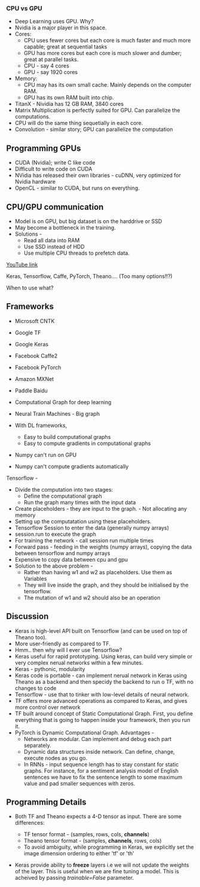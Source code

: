 ### CPU vs GPU
* Deep Learning uses GPU. Why?
* Nvidia is a major player in this space.
* Cores:
    * CPU uses fewer cores but each core is much faster and much more capable; great at sequential tasks
    * GPU has more cores but each core is much slower and dumber; great at parallel tasks.
    * CPU - say 4 cores
    * GPU - say 1920 cores
* Memory:
    * CPU may has its own small cache. Mainly depends on the computer RAM.
    * GPU has its own RAM built into chip.
* TitanX - Nividia has 12 GB RAM, 3840 cores
* Matrix Multiplication is perfectly suited for GPU. Can parallelize the computations.
* CPU will do the same thing sequetially in each core.
* Convolution - similar story; GPU can parallelize the computation

## Programming GPUs
* CUDA (Nvidia); write C like code
* Difficult to write code on CUDA
* NVidia has released their own libraries - cuDNN, very optimized for Nvidia hardware
* OpenCL - similar to CUDA, but runs on everything.

## CPU/GPU communication
* Model is on GPU, but big dataset is on the harddrive or SSD
* May become a bottleneck in the training.
* Solutions -
    * Read all data into RAM
    * Use SSD instead of HDD
    * Use multiple CPU threads to prefetch data.


[YouTube link](https://www.youtube.com/watch?v=6SlgtELqOWc)

Keras, Tensorflow, Caffe, PyTorch, Theano.... (Too many options!!?)

When to use what?

## Frameworks
* Microsoft CNTK
* Google TF
* Google Keras
* Facebook Caffe2
* Facebook PyTorch
* Amazon MXNet
* Paddle Baidu

* Computational Graph for deep learning
* Neural Train Machines - Big graph
* With DL frameworks,
    * Easy to build computational graphs
    * Easy to compute gradients in computational graphs
 
 
 * Numpy can't run on GPU
 * Numpy can't compute gradients automatically
 
 Tensorflow -
 * Divide the computation into two stages:
    * Define the computational graph
    * Run the graph many times with the input data
 * Create placeholders - they are input to the graph.  - Not allocating any memory
 * Setting up the computatation using these placeholders.
 * Tensorflow Session to enter the data (generally numpy arrays)
 * session.run to execute the graph
 * For training the network - call session run multiple times
 * Forward pass - feeding in the weights (numpy arrays), copying the data between tensorflow and numpy arrays
 * Expensive to copy data between cpu and gpu
 * Solution to the above problem -
    * Rather than having w1 and w2 as placeholders. Use them as Variables
    * They will live inside the graph, and they should be initialised by the tensorflow.
    * The mutation of w1 and w2 should also be an operation
 

## Discussion
* Keras is high-level API built on Tensorflow (and can be used on top of Theano too).
* More user-friendly as compared to TF.
* Hmm.. then why will I ever use Tensorflow?
* Keras useful for rapid prototyping. Using keras, can build very simple or very complex nerual networks within a few minutes.
* Keras - pythonic, modularity
* Keras code is portable - can implement nerual network in Keras using Theano as a backend and then specidy the backend to run o TF, with no changes to code
* Tensorflow - use that to tinker with low-level details of neural network.
* TF offers more advanced operations as compared to Keras, and gives more control over network
* TF built around concept of Static Computational Graph. First, you define everything that is going to happen inside your framework, then you run it.
* PyTorch is Dynamic Computational Graph. Advantages -
  - Networks are modular. Can implement and debug each part separately.
  - Dynamic data structures inside network. Can define, change, execute nodes as you go.
  - In RNNs - input sequence length has to stay constant for static graphs. For instance, for a sentiment analysis model of English sentences
  we have to fix the sentence length to some maximum value and pad smaller sequences with zeros.

## Programming Details
* Both TF and Theano expects a 4-D tensor as input. There are some differences:
  - TF tensor format - (samples, rows, cols, **channels**)
  - Theano tensor format - (samples, **channels**, rows, cols)
  - To avoid ambiguity, while programming in Keras, we explicitly set the image dimension ordering to either 'tf' or 'th'
  
* Keras provide ability to **freeze** layers i.e we will not update the weights of the layer. This is useful when we are fine tuning a model. This is acheived by passing *trainable=False* parameter.
